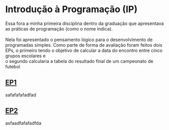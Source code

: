 # Introdução à Programação (IP)

Essa fora a minha primeira disciplina dentro da graduação que apresentava as práticas de programação (como o nome indica).
<br><br>
Nela foi apresentado o pensamento lógico para o desenvolvimento de programadas simples.
Como parte de forma de avaliação foram feitos dois EPs, o primeiro tendo o objetivo de calcular a data do encontro entre cinco grupos escolares e <br>
o segundo calcularia a tabela do resultado final de um campeonato de futebol
<br>
## [EP1]()
safafafafadfad
<br>
## [EP2]()
asfaadfafafadfda
<br>
